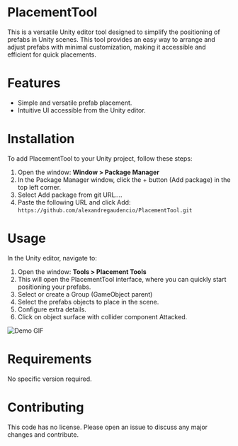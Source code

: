 # PlacementTool
This is a versatile Unity editor tool designed to simplify the positioning of prefabs in Unity scenes. This tool provides an easy way to arrange and adjust prefabs with minimal customization, making it accessible and efficient for quick placements.

# Features
- Simple and versatile prefab placement.
- Intuitive UI accessible from the Unity editor.

# Installation
To add PlacementTool to your Unity project, follow these steps:
1. Open the window: **Window > Package Manager**
2. In the Package Manager window, click the + button (Add package) in the top left corner.
3. Select Add package from git URL....
4. Paste the following URL and click Add:
``` https://github.com/alexandregaudencio/PlacementTool.git ```

# Usage
In the Unity editor, navigate to:
1. Open the window: **Tools > Placement Tools**
2. This will open the PlacementTool interface, where you can quickly start positioning your prefabs.
3. Select or create a Group (GameObject parent)
5. Select the prefabs objects to place in the scene.
6. Configure extra details.
7. Click on object surface with collider component Attacked.

![Demo GIF](https://github.com/alexandregaudencio/PlacementTool/raw/main/Docs~/video%20demo.gif)




# Requirements
No specific version required. 

# Contributing
This code has no license. Please open an issue to discuss any major changes and contribute.
